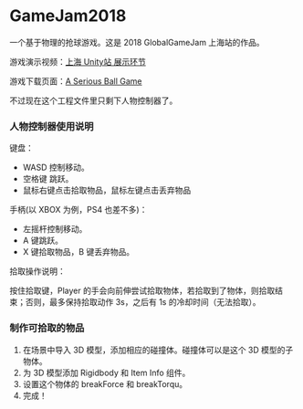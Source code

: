 # GameJam2018

一个基于物理的抢球游戏。这是 2018 GlobalGameJam 上海站的作品。

游戏演示视频：[上海 Unity站 展示环节](https://www.bilibili.com/video/av20119830/?p=8)

游戏下载页面：[A Serious Ball Game](https://globalgamejam.org/2018/games/serious-ball-game)

不过现在这个工程文件里只剩下人物控制器了。

### 人物控制器使用说明

键盘：

+ WASD 控制移动。
+ 空格键 跳跃。
+ 鼠标右键点击拾取物品，鼠标左键点击丢弃物品

手柄(以 XBOX 为例，PS4 也差不多)：

+ 左摇杆控制移动。
+ A 键跳跃。
+ X 键拾取物品，B 键丢弃物品。

拾取操作说明：

按住拾取键，Player 的手会向前伸尝试拾取物体，若拾取到了物体，则拾取结束；否则，最多保持拾取动作 3s，之后有 1s 的冷却时间（无法拾取）。

### 制作可拾取的物品

1. 在场景中导入 3D 模型，添加相应的碰撞体。碰撞体可以是这个 3D 模型的子物体。
2. 为 3D 模型添加 Rigidbody 和 Item Info 组件。
3. 设置这个物体的 breakForce 和 breakTorqu。 
5. 完成！